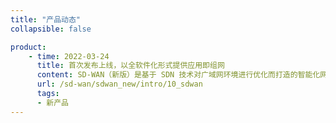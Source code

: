 ```yaml
---
title: "产品动态"
collapsible: false

product:
    - time: 2022-03-24
      title: 首次发布上线，以全软件化形式提供应用即组网
      content: SD-WAN（新版）是基于 SDN 技术对广域网环境进行优化而打造的智能化网络运营平台，为用户提供分支互联和企业上云等服务。企业总部、分支机构零配置部署光盒 CPE 以及云计算虚拟化部署 VCPE（Virtual CPE），就近接入可快速扩容的 POP，快速构建企业总部分支互联和企业上云的专属网络。
      url: /sd-wan/sdwan_new/intro/10_sdwan
      tags:
      - 新产品 
---
```


<!-- 设置上述参数可生成产品动态页  -->

